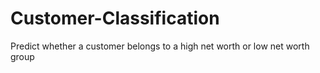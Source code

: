# Customer-Classification
Predict whether a customer belongs to a high net worth or low net worth group
